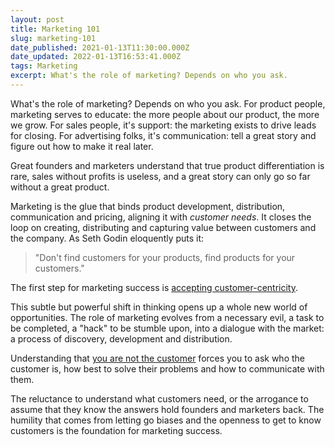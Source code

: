 ```yaml
---
layout: post
title: Marketing 101
slug: marketing-101
date_published: 2021-01-13T11:30:00.000Z
date_updated: 2022-01-13T16:53:41.000Z
tags: Marketing
excerpt: What's the role of marketing? Depends on who you ask.
---
```


What's the role of marketing? Depends on who you ask. For product people, marketing serves to educate: the more people about our product, the more we grow. For sales people, it's support: the marketing exists to drive leads for closing. For advertising folks, it's communication: tell a great story and figure out how to make it real later.

Great founders and marketers understand that true product differentiation is rare, sales without profits is useless, and a great story can only go so far without a great product.

Marketing is the glue that binds product development, distribution, communication and pricing, aligning it with _customer needs_. It closes the loop on creating, distributing and capturing value between customers and the company. As Seth Godin eloquently puts it:

> "Don't find customers for your products, find products for your customers."

The first step for marketing success is [accepting customer-centricity](https://hbr.org/2018/10/6-ways-to-build-a-customer-centric-culture).

This subtle but powerful shift in thinking opens up a whole new world of opportunities. The role of marketing evolves from a necessary evil, a task to be completed, a "hack" to be stumble upon, into a dialogue with the market: a process of discovery, development and distribution.

Understanding that [you are not the customer](https://www.marketingweek.com/mark-ritson-the-first-rule-of-marketing-is-you-are-not-the-customer/) forces you to ask who the customer is, how best to solve their problems and how to communicate with them.

The reluctance to understand what customers need, or the arrogance to assume that they know the answers hold founders and marketers back. The humility that comes from letting go biases and the openness to get to know customers is the foundation for marketing success.
